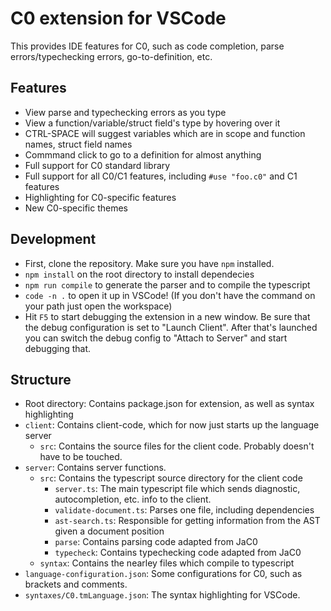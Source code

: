 # C0 extension for VSCode

This provides IDE features for C0, such as code completion, parse errors/typechecking errors, go-to-definition, etc. 

## Features

* View parse and typechecking errors as you type 
* View a function/variable/struct field's type by hovering over it
* CTRL-SPACE will suggest variables which are in scope and function names, struct field names
* Commmand click to go to a definition for almost anything
* Full support for C0 standard library
* Full support for all C0/C1 features, including `#use "foo.c0"` and C1 features
* Highlighting for C0-specific features
* New C0-specific themes 

## Development

* First, clone the repository. Make sure you have `npm` installed.
* `npm install` on the root directory to install dependecies
* `npm run compile` to generate the parser and to compile the typescript
* `code -n .` to open it up in VSCode! (If you don't have the command on your path just open the workspace)
* Hit `F5` to start debugging the extension in a new window. Be sure that the
debug configuration is set to "Launch Client". After that's launched you can switch
the debug config to "Attach to Server" and start debugging that. 


## Structure

* Root directory: Contains package.json for extension, as well as syntax highlighting
* `client`: Contains client-code, which for now just starts up the language server
    * `src`: Contains the source files for the client code. Probably doesn't have to be touched.
* `server`: Contains server functions.
    * `src`: Contains the typescript source directory for the client code
        * `server.ts`: The main typescript file which sends diagnostic, autocompletion, etc. info to the client.
        * `validate-document.ts`: Parses one file, including dependencies
        * `ast-search.ts`: Responsible for getting information from the AST given a document position 
        * `parse`: Contains parsing code adapted from JaC0
        * `typecheck`: Contains typechecking code adapted from JaC0
    * `syntax`: Contains the nearley files which compile to typescript
* `language-configuration.json`: Some configurations for C0, such as brackets and comments.
* `syntaxes/C0.tmLanguage.json`: The syntax highlighting for VSCode.

